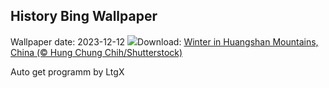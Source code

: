 ## History Bing Wallpaper
Wallpaper date: 2023-12-12
![](https://www.bing.com/th?id=OHR.MountainDayChina_EN-CA0225759404_UHD.jpg&w=1000)Download: [Winter in Huangshan Mountains, China (© Hung Chung Chih/Shutterstock)](https://www.bing.com/th?id=OHR.MountainDayChina_EN-CA0225759404_UHD.jpg)

Auto get programm by LtgX
